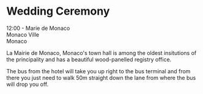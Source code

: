 ---
---

# Wedding Ceremony

12:00 - Marie de Monaco  
Monaco Ville  
Monaco

La Mairie de Monaco, Monaco's town hall is among the oldest insitutions of the principality and has a beautiful wood-panelled registry office.

The bus from the hotel will take you up right to the bus terminal and from there you just need to walk 50m straight down the lane from where the bus will drop you off.
